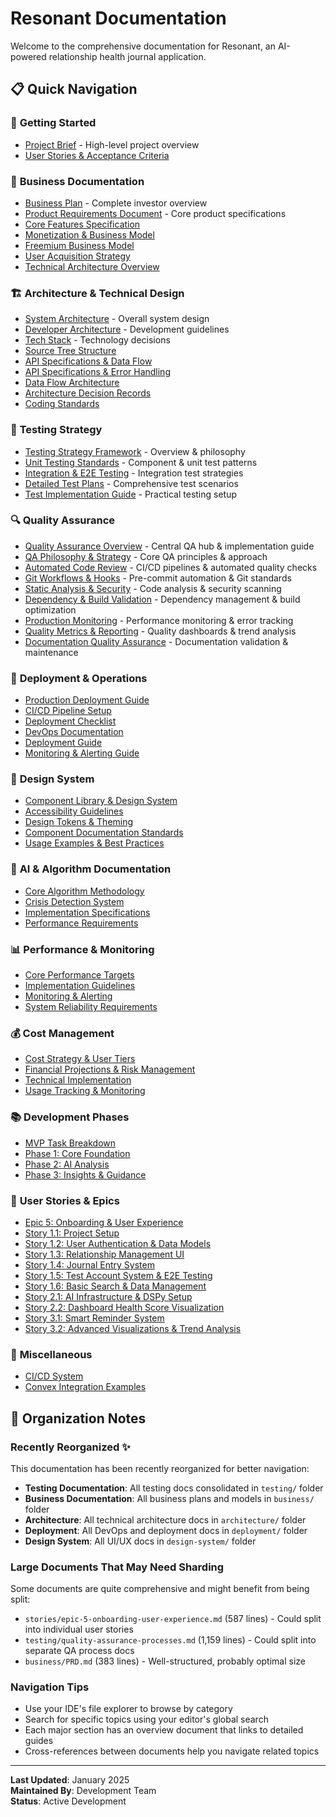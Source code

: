 # Resonant Documentation

Welcome to the comprehensive documentation for Resonant, an AI-powered relationship health journal application.

## 📋 Quick Navigation

### 🚀 **Getting Started**

- [Project Brief](project-brief.md) - High-level project overview
- [User Stories & Acceptance Criteria](user-stories-and-acceptance-criteria.md)

### 💼 **Business Documentation**

- [Business Plan](business/BizPlan.md) - Complete investor overview
- [Product Requirements Document](business/PRD.md) - Core product specifications
- [Core Features Specification](business/core_features_specification.md)
- [Monetization & Business Model](business/monetization_business_model.md)
- [Freemium Business Model](business/freemium-business-model-implementation.md)
- [User Acquisition Strategy](business/user_acquisition_strategy.md)
- [Technical Architecture Overview](business/technical_architecture_overview.md)

### 🏗️ **Architecture & Technical Design**

- [System Architecture](architecture/system-architecture.md) - Overall system design
- [Developer Architecture](architecture/developer-architecture.md) - Development guidelines
- [Tech Stack](architecture/tech-stack.md) - Technology decisions
- [Source Tree Structure](architecture/source-tree.md)
- [API Specifications & Data Flow](architecture/api-specifications-and-data-flow.md)
- [API Specifications & Error Handling](architecture/api-specifications-and-error-handling.md)
- [Data Flow Architecture](architecture/data-flow-architecture.md)
- [Architecture Decision Records](architecture/architecture-decision-records.md)
- [Coding Standards](architecture/coding-standards.md)

### 🧪 **Testing Strategy**

- [Testing Strategy Framework](testing/testing-strategy-framework.md) - Overview & philosophy
- [Unit Testing Standards](testing/unit-testing-standards.md) - Component & unit test patterns
- [Integration & E2E Testing](testing/integration-e2e-testing.md) - Integration test strategies
- [Detailed Test Plans](testing/detailed-test-plans.md) - Comprehensive test scenarios
- [Test Implementation Guide](testing/test-implementation-guide.md) - Practical testing setup

### 🔍 **Quality Assurance**

- [Quality Assurance Overview](testing/quality-assurance-processes.md) - Central QA hub & implementation guide
- [QA Philosophy & Strategy](testing/qa-philosophy-and-strategy.md) - Core QA principles & approach
- [Automated Code Review](testing/automated-code-review.md) - CI/CD pipelines & automated quality checks
- [Git Workflows & Hooks](testing/git-workflows-and-hooks.md) - Pre-commit automation & Git standards
- [Static Analysis & Security](testing/static-analysis-and-security.md) - Code analysis & security scanning
- [Dependency & Build Validation](testing/dependency-and-build-validation.md) - Dependency management & build optimization
- [Production Monitoring](testing/production-monitoring.md) - Performance monitoring & error tracking
- [Quality Metrics & Reporting](testing/quality-metrics-and-reporting.md) - Quality dashboards & trend analysis
- [Documentation Quality Assurance](testing/documentation-quality-assurance.md) - Documentation validation & maintenance

### 🚢 **Deployment & Operations**

- [Production Deployment Guide](deployment/production-deployment-guide.md)
- [CI/CD Pipeline Setup](deployment/ci-cd-pipeline-setup.md)
- [Deployment Checklist](deployment/deployment-checklist.md)
- [DevOps Documentation](deployment/deployment-devops-documentation.md)
- [Deployment Guide](deployment/deployment-guide.md)
- [Monitoring & Alerting Guide](deployment/monitoring-alerting-guide.md)

### 🎨 **Design System**

- [Component Library & Design System](design-system/component-library-design-system.md)
- [Accessibility Guidelines](design-system/accessibility-guidelines.md)
- [Design Tokens & Theming](design-system/design-tokens-theming.md)
- [Component Documentation Standards](design-system/component-documentation-standards.md)
- [Usage Examples & Best Practices](design-system/usage-examples-best-practices.md)

### 🧠 **AI & Algorithm Documentation**

- [Core Algorithm Methodology](algorithm-ai/core-algorithm-methodology.md)
- [Crisis Detection System](algorithm-ai/crisis-detection-system.md)
- [Implementation Specifications](algorithm-ai/implementation-specifications.md)
- [Performance Requirements](algorithm-ai/performance-requirements.md)

### 📊 **Performance & Monitoring**

- [Core Performance Targets](performance/core-performance-targets.md)
- [Implementation Guidelines](performance/implementation-guidelines.md)
- [Monitoring & Alerting](performance/monitoring-and-alerting.md)
- [System Reliability Requirements](performance/system-reliability-requirements.md)

### 💰 **Cost Management**

- [Cost Strategy & User Tiers](cost-management/cost_strategy_and_user_tiers.md)
- [Financial Projections & Risk Management](cost-management/financial_projections_and_risk_management.md)
- [Technical Implementation](cost-management/technical_implementation.md)
- [Usage Tracking & Monitoring](cost-management/usage_tracking_and_monitoring.md)

### 📚 **Development Phases**

- [MVP Task Breakdown](development/mvp_task_breakdown.md)
- [Phase 1: Core Foundation](development/phase1_core_foundation.md)
- [Phase 2: AI Analysis](development/phase2_ai_analysis.md)
- [Phase 3: Insights & Guidance](development/phase3_insights_guidance.md)

### 📖 **User Stories & Epics**

- [Epic 5: Onboarding & User Experience](stories/epic-5-onboarding-user-experience.md)
- [Story 1.1: Project Setup](stories/1.1.project-setup.md)
- [Story 1.2: User Authentication & Data Models](stories/1.2.user-authentication-data-models.md)
- [Story 1.3: Relationship Management UI](stories/1.3.relationship-management-ui.md)
- [Story 1.4: Journal Entry System](stories/1.4.journal-entry-system.md)
- [Story 1.5: Test Account System & E2E Testing](stories/1.5.test-account-system-e2e-testing.md)
- [Story 1.6: Basic Search & Data Management](stories/1.6.basic-search-data-management.md)
- [Story 2.1: AI Infrastructure & DSPy Setup](stories/2.1.ai-infrastructure-dspy-setup.md)
- [Story 2.2: Dashboard Health Score Visualization](stories/2.2.dashboard-health-score-visualization.md)
- [Story 3.1: Smart Reminder System](stories/3.1.smart-reminder-system.md)
- [Story 3.2: Advanced Visualizations & Trend Analysis](stories/3.2.advanced-visualizations-trend-analysis.md)

### 🔧 **Miscellaneous**

- [CI/CD System](CI-CD-SYSTEM.md)
- [Convex Integration Examples](convex-integration-examples.md)

## 📁 **Organization Notes**

### Recently Reorganized ✨

This documentation has been recently reorganized for better navigation:

- **Testing Documentation**: All testing docs consolidated in `testing/` folder
- **Business Documentation**: All business plans and models in `business/` folder
- **Architecture**: All technical architecture docs in `architecture/` folder
- **Deployment**: All DevOps and deployment docs in `deployment/` folder
- **Design System**: All UI/UX docs in `design-system/` folder

### **Large Documents That May Need Sharding**

Some documents are quite comprehensive and might benefit from being split:

- `stories/epic-5-onboarding-user-experience.md` (587 lines) - Could split into individual user stories
- `testing/quality-assurance-processes.md` (1,159 lines) - Could split into separate QA process docs
- `business/PRD.md` (383 lines) - Well-structured, probably optimal size

### **Navigation Tips**

- Use your IDE's file explorer to browse by category
- Search for specific topics using your editor's global search
- Each major section has an overview document that links to detailed guides
- Cross-references between documents help you navigate related topics

---

**Last Updated**: January 2025  
**Maintained By**: Development Team  
**Status**: Active Development
